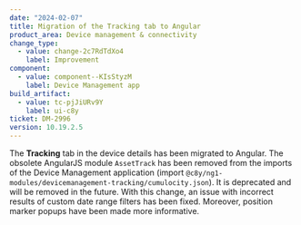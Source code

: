 ```yaml
---
date: "2024-02-07"
title: Migration of the Tracking tab to Angular
product_area: Device management & connectivity
change_type:
  - value: change-2c7RdTdXo4
    label: Improvement
component:
  - value: component--KIsStyzM
    label: Device Management app
build_artifact:
  - value: tc-pjJiURv9Y
    label: ui-c8y
ticket: DM-2996
version: 10.19.2.5
---
```

The **Tracking** tab in the device details has been migrated to Angular. The obsolete AngularJS module `AssetTrack` has been removed from the imports of the Device Management application (import `@c8y/ng1-modules/devicemanagement-tracking/cumulocity.json`). It is deprecated and will be removed in the future. With this change, an issue with incorrect results of custom date range filters has been fixed. Moreover, position marker popups have been made more informative.
